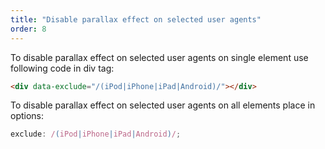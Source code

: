 ```yaml
---
title: "Disable parallax effect on selected user agents"
order: 8
---
```


To disable parallax effect on selected user agents on single element use following code in div tag:

```html
<div data-exclude="/(iPod|iPhone|iPad|Android)/"></div>
```

To disable parallax effect on selected user agents on all elements place in options:

```js
exclude: /(iPod|iPhone|iPad|Android)/;
```
